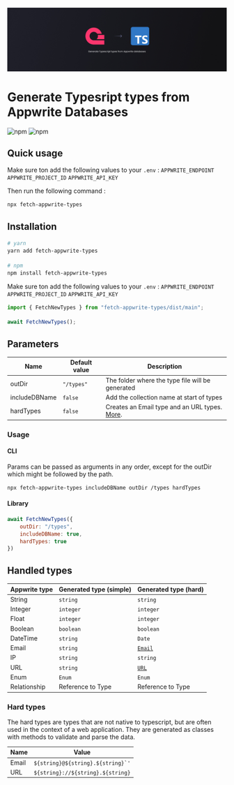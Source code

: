 ![fetch-appwrite-types banner](./readme-banner.jpg)

# Generate Typesript types from Appwrite Databases

![npm](https://img.shields.io/npm/dt/fetch-appwrite-types)
![npm](https://img.shields.io/npm/v/fetch-appwrite-types)

## Quick usage
Make sure ton add the following values to your ```.env``` :
```APPWRITE_ENDPOINT```
```APPWRITE_PROJECT_ID```
```APPWRITE_API_KEY```

Then run the following command :

```bash
npx fetch-appwrite-types
```

## Installation
```bash
# yarn
yarn add fetch-appwrite-types

# npm
npm install fetch-appwrite-types
```

Make sure ton add the following values to your ```.env``` :
```APPWRITE_ENDPOINT```
```APPWRITE_PROJECT_ID```
```APPWRITE_API_KEY```

```javascript
import { FetchNewTypes } from "fetch-appwrite-types/dist/main";

await FetchNewTypes();
```

## Parameters
| Name    | Default value            | Description                                       |
|---------|--------------------------|---------------------------------------------------|
| outDir  | ```"/types"``` | The folder where the type file will be generated  |
| includeDBName | ```false```              | Add the collection name at start of types         |
| hardTypes   | ```false```              | Creates an Email type and an URL types. [More](#hard-types). |

### Usage
#### CLI
Params can be passed as arguments in any order, except for the outDir which might be followed by the path.
```bash
npx fetch-appwrite-types includeDBName outDir /types hardTypes
```

#### Library
```javascript
await FetchNewTypes({
    outDir: "/types",
    includeDBName: true,
    hardTypes: true
})
```

## Handled types

| Appwrite type | Generated type (simple) | Generated type (hard)      |
|---------------|-------------------------|----------------------------|
| String        | ```string```                  | ```string```               |
| Integer       | ```integer```                 | ```integer```              |
| Float         | ```integer```                 | ```integer```              |
| Boolean       | ```boolean```                 | ```boolean```              |
| DateTime      | ```string```                  | ```Date```                 |
| Email         | ```string```                  | [```Email```](#hard-types) |
| IP            | ```string```                  | ```string```               |
| URL           | ```string```                  | [```URL```](#hard-types)   |
| Enum          | ```Enum```                    | ```Enum```                 |
| Relationship  | Reference to Type       | Reference to Type          |

### Hard types
The hard types are types that are not native to typescript, but are often used in the context of a web application. They are generated as classes with methods to validate and parse the data.

| Name | Value |
|------|-------|
| Email | ```${string}@${string}.${string}`'``` |
| URL | ```${string}://${string}.${string}``` |
